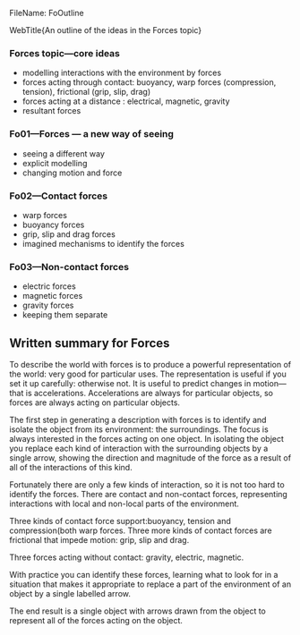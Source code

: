 FileName: FoOutline

WebTitle{An outline of the ideas in the Forces topic}

### Forces topic—core ideas

- modelling interactions with the environment by forces
- forces acting through contact: buoyancy,  warp forces (compression, tension), frictional (grip, slip, drag)
- forces acting at a distance : electrical, magnetic, gravity
- resultant forces


### Fo01—Forces — a new way of seeing

- seeing a different way
- explicit modelling
- changing motion and force

### Fo02—Contact forces

- warp forces
- buoyancy forces
- grip, slip and drag forces
- imagined mechanisms to identify the forces

### Fo03—Non-contact forces

- electric forces
- magnetic forces
- gravity forces
- keeping them separate

## Written summary for Forces

To describe the world with forces is to produce a powerful representation of the world: very good for particular uses. The representation is useful if you set it up carefully: otherwise not. It is useful to predict changes in motion—that is accelerations. Accelerations are always for particular objects, so forces are always acting on particular objects.

The first step in generating a description with forces is to identify and isolate the object from its environment: the surroundings. The focus is always interested in the forces acting on one object. In isolating the object you replace each kind of interaction with the surrounding objects by a single arrow, showing the direction and magnitude of the force as a result of all of the interactions of this kind.

Fortunately there are only a few kinds of interaction, so it is not too hard to identify the forces. There are contact and non-contact forces, representing interactions with local and non-local parts of the environment.

Three kinds of contact force support:buoyancy, tension and compression(both warp forces. Three more kinds of contact forces are frictional that impede motion: grip, slip and drag.

Three forces acting without contact: gravity, electric, magnetic.

With practice you can identify these forces, learning what to look for in a situation that makes it appropriate to replace a part of the environment of an object by a single labelled arrow.

The end result is a single object with arrows drawn from the object to represent all of the forces acting on the object.
